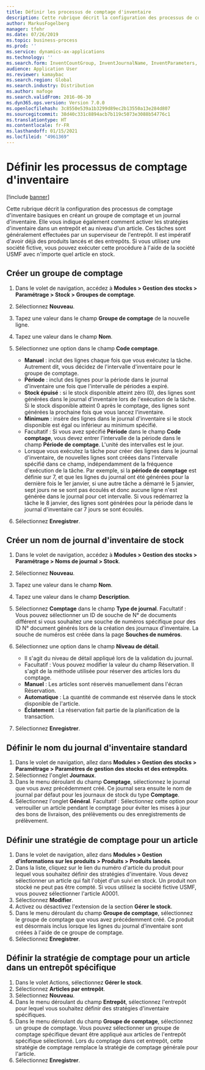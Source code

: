 ```yaml
---
title: Définir les processus de comptage d'inventaire
description: Cette rubrique décrit la configuration des processus de comptage d'inventaire basiques en créant un groupe de comptage et un journal d'inventaire.
author: MarkusFogelberg
manager: tfehr
ms.date: 07/26/2019
ms.topic: business-process
ms.prod: ''
ms.service: dynamics-ax-applications
ms.technology: ''
ms.search.form: InventCountGroup, InventJournalName, InventParameters, EcoResProductDetailsExtended, InventItemLocation, InventLocationIdLookup
audience: Application User
ms.reviewer: kamaybac
ms.search.region: Global
ms.search.industry: Distribution
ms.author: mafoge
ms.search.validFrom: 2016-06-30
ms.dyn365.ops.version: Version 7.0.0
ms.openlocfilehash: 3c8550e539a1b3299d89ec2b13550a13e284d807
ms.sourcegitcommit: 38d40c331c8894acb7b119c5073e3088b54776c1
ms.translationtype: HT
ms.contentlocale: fr-FR
ms.lasthandoff: 01/15/2021
ms.locfileid: "4961369"
---
```

# <a name="define-inventory-counting-processes"></a>Définir les processus de comptage d'inventaire

[!include [banner](../../includes/banner.md)]

Cette rubrique décrit la configuration des processus de comptage d'inventaire basiques en créant un groupe de comptage et un journal d'inventaire. Elle vous indique également comment activer les stratégies d'inventaire dans un entrepôt et au niveau d'un article. Ces tâches sont généralement effectuées par un superviseur de l'entrepôt. Il est impératif d'avoir déjà des produits lancés et des entrepôts. Si vous utilisez une société fictive, vous pouvez exécuter cette procédure à l'aide de la société USMF avec n'importe quel article en stock.


## <a name="create-a-counting-group"></a>Créer un groupe de comptage
1. Dans le volet de navigation, accédez à **Modules > Gestion des stocks > Paramétrage > Stock > Groupes de comptage**.
2. Sélectionnez **Nouveau**.
3. Tapez une valeur dans le champ **Groupe de comptage** de la nouvelle ligne.
4. Tapez une valeur dans le champ **Nom**.
5. Sélectionnez une option dans le champ **Code comptage**.

    - **Manuel** : inclut des lignes chaque fois que vous exécutez la tâche. Autrement dit, vous décidez de l'intervalle d'inventaire pour le groupe de comptage.  
    - **Période** : inclut des lignes pour la période dans le journal d'inventaire une fois que l'intervalle de périodes a expiré.  
    - **Stock épuisé** : si le stock disponible atteint zéro (0), des lignes sont générées dans le journal d'inventaire lors de l'exécution de la tâche. Si le stock disponible atteint 0 après le comptage, des lignes sont générées la prochaine fois que vous lancez l'inventaire.  
    - **Minimum** : insère des lignes dans le journal d'inventaire si le stock disponible est égal ou inférieur au minimum spécifié.  
    - Facultatif : Si vous avez spécifié **Période** dans le champ **Code comptage**, vous devez entrer l'intervalle de la période dans le champ **Période de comptage**. L'unité des intervalles est le jour.  
    - Lorsque vous exécutez la tâche pour créer des lignes dans le journal d'inventaire, de nouvelles lignes sont créées dans l'intervalle spécifié dans ce champ, indépendamment de la fréquence d'exécution de la tâche. Par exemple, si la **période de comptage** est définie sur 7, et que les lignes du journal ont été générées pour la dernière fois le 1er janvier, si une autre tâche a démarré le 5 janvier, sept jours ne se sont pas écoulés et donc aucune ligne n'est générée dans le journal pour cet intervalle. Si vous redémarrez la tâche le 8 janvier, des lignes sont générées pour la période dans le journal d'inventaire car 7 jours se sont écoulés.  

6. Sélectionnez **Enregistrer**.

## <a name="create-a-counting-journal-name"></a>Créer un nom de journal d'inventaire de stock
1. Dans le volet de navigation, accédez à **Modules > Gestion des stocks > Paramétrage > Noms de journal > Stock**.
2. Sélectionnez **Nouveau**.
3. Tapez une valeur dans le champ **Nom**.
4. Tapez une valeur dans le champ **Description**.
5. Sélectionnez **Comptage** dans le champ **Type de journal**. Facultatif : Vous pouvez sélectionner un ID de souche de N° de documents différent si vous souhaitez une souche de numéros spécifique pour des ID N° document générés lors de la création des journaux d'inventaire. La souche de numéros est créée dans la page **Souches de numéros**.  
6. Sélectionnez une option dans le champ **Niveau de détail**.  

    - Il s'agit du niveau de détail appliqué lors de la validation du journal.  
    - Facultatif : Vous pouvez modifier la valeur du champ Réservation. Il s'agit de la méthode utilisée pour réserver des articles lors du comptage.   
    - **Manuel** : Les articles sont réservés manuellement dans l'écran Réservation.  
    - **Automatique** : La quantité de commande est réservée dans le stock disponible de l'article.   
    - **Éclatement** : La réservation fait partie de la planification de la transaction.  

7. Sélectionnez **Enregistrer**.

## <a name="set-standard-counting-journal-name"></a>Définir le nom du journal d'inventaire standard
1. Dans le volet de navigation, allez dans **Modules > Gestion des stocks > Paramétrage > Paramètres de gestion des stocks et des entrepôts**.
2. Sélectionnez l'onglet **Journaux**.
3. Dans le menu déroulant du champ **Comptage**, sélectionnez le journal que vous avez précédemment créé. Ce journal sera ensuite le nom de journal par défaut pour les journaux de stock du type **Comptage**.  
4. Sélectionnez l'onglet **Général**. Facultatif : Sélectionnez cette option pour verrouiller un article pendant le comptage pour éviter les mises à jour des bons de livraison, des prélèvements ou des enregistrements de prélèvement.  

## <a name="set-the-counting-policy-for-an-item"></a>Définir une stratégie de comptage pour un article
1. Dans le volet de navigation, allez dans **Modules > Gestion d'informations sur les produits > Produits > Produits lancés**.
2. Dans la liste, cliquez sur le lien du numéro d'article du produit pour lequel vous souhaitez définir des stratégies d'inventaire. Vous devez sélectionner un article qui fait l'objet d'un suivi en stock. Un produit non stocké ne peut pas être compté. Si vous utilisez la société fictive USMF, vous pouvez sélectionner l'article A0001.  
3. Sélectionnez **Modifier**.
4. Activez ou désactivez l'extension de la section **Gérer le stock**.
5. Dans le menu déroulant du champ **Groupe de comptage**, sélectionnez le groupe de comptage que vous avez précédemment créé. Ce produit est désormais inclus lorsque les lignes du journal d'inventaire sont créées à l'aide de ce groupe de comptage.  
6. Sélectionnez **Enregistrer**.

## <a name="set-the-counting-policy-for-an-item-in-a-specific-warehouse"></a>Définir la stratégie de comptage pour un article dans un entrepôt spécifique
1. Dans le volet Actions, sélectionnez **Gérer le stock**.
2. Sélectionnez **Articles par entrepôt**.
3. Sélectionnez **Nouveau**.
4. Dans le menu déroulant du champ **Entrepôt**, sélectionnez l'entrepôt pour lequel vous souhaitez définir des stratégies d'inventaire spécifiques.
5. Dans le menu déroulant du champ **Groupe de comptage**, sélectionnez un groupe de comptage. Vous pouvez sélectionner un groupe de comptage spécifique devant être appliqué aux articles de l'entrepôt spécifique sélectionné. Lors du comptage dans cet entrepôt, cette stratégie de comptage remplace la stratégie de comptage générale pour l'article.  
6. Sélectionnez **Enregistrer**.

